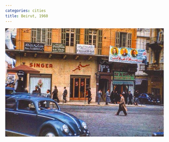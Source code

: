 ```yaml
---
categories: cities
title: Beirut, 1960
---
```


![beirut1](https://raw.githubusercontent.com/muneer78/muneer78.github.io/master/images/beirut.png)



